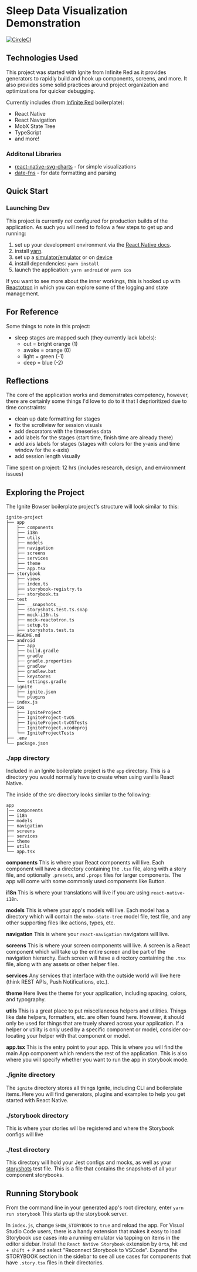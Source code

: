 # Sleep Data Visualization Demonstration

[![CircleCI](https://circleci.com/gh/infinitered/ignite-bowser.svg?style=svg)](https://circleci.com/gh/infinitered/ignite-bowser)

## Technologies Used

This project was started with Ignite from Infinite Red as it provides generators to rapidly build and hook up components, screens, and more. It also provides some solid practices around project organization and optimizations for quicker debugging.

Currently includes (from [Infinite Red](https://github.com/infinitered/ignite-bowser#about-the-stack) boilerplate):

- React Native
- React Navigation
- MobX State Tree
- TypeScript
- and more!

### Additonal Libraries

- [react-native-svg-charts](https://github.com/JesperLekland/react-native-svg-charts) - for simple visualizations
- [date-fns](https://date-fns.org/) - for date formatting and parsing

## Quick Start

### Launching Dev

This project is currently _not_ configured for production builds of the application. As such you will need to follow a few steps to get up and running:

1. set up your development environment via the [React Native docs](https://reactnative.dev/docs/environment-setup).
2. install [yarn](https://yarnpkg.com/getting-started/install).
3. set up a [simulator/emulator](https://developer.android.com/studio/run/managing-avds.html) or on [device](https://reactnative.dev/docs/running-on-device)
4. install dependencies: `yarn install`
5. launch the application: `yarn android` or `yarn ios`

If you want to see more about the inner workings, this is hooked up with [Reactotron](https://github.com/infinitered/reactotron) in which you can explore some of the logging and state management.

## For Reference

Some things to note in this project:

- sleep stages are mapped such (they currently lack labels):
  - out = bright orange (1)
  - awake = orange (0)
  - light = green (-1)
  - deep = blue (-2)

## Reflections

The core of the application works and demonstrates competency, however, there are certainly some things I'd love to do to it that I deprioritized due to time constraints:

- clean up date formatting for stages
- fix the scrollview for session visuals
- add decorators with the timeseries data
- add labels for the stages (start time, finish time are already there)
- add axis labels for stages (stages with colors for the y-axis and time window for the x-axis)
- add session length visually

Time spent on project: 12 hrs (includes research, design, and environment issues)

## Exploring the Project

The Ignite Bowser boilerplate project's structure will look similar to this:

```
ignite-project
├── app
│   ├── components
│   ├── i18n
│   ├── utils
│   ├── models
│   ├── navigation
│   ├── screens
│   ├── services
│   ├── theme
│   ├── app.tsx
├── storybook
│   ├── views
│   ├── index.ts
│   ├── storybook-registry.ts
│   ├── storybook.ts
├── test
│   ├── __snapshots__
│   ├── storyshots.test.ts.snap
│   ├── mock-i18n.ts
│   ├── mock-reactotron.ts
│   ├── setup.ts
│   ├── storyshots.test.ts
├── README.md
├── android
│   ├── app
│   ├── build.gradle
│   ├── gradle
│   ├── gradle.properties
│   ├── gradlew
│   ├── gradlew.bat
│   ├── keystores
│   └── settings.gradle
├── ignite
│   ├── ignite.json
│   └── plugins
├── index.js
├── ios
│   ├── IgniteProject
│   ├── IgniteProject-tvOS
│   ├── IgniteProject-tvOSTests
│   ├── IgniteProject.xcodeproj
│   └── IgniteProjectTests
├── .env
└── package.json

```

### ./app directory

Included in an Ignite boilerplate project is the `app` directory. This is a directory you would normally have to create when using vanilla React Native.

The inside of the src directory looks similar to the following:

```
app
│── components
│── i18n
├── models
├── navigation
├── screens
├── services
├── theme
├── utils
└── app.tsx
```

**components**
This is where your React components will live. Each component will have a directory containing the `.tsx` file, along with a story file, and optionally `.presets`, and `.props` files for larger components. The app will come with some commonly used components like Button.

**i18n**
This is where your translations will live if you are using `react-native-i18n`.

**models**
This is where your app's models will live. Each model has a directory which will contain the `mobx-state-tree` model file, test file, and any other supporting files like actions, types, etc.

**navigation**
This is where your `react-navigation` navigators will live.

**screens**
This is where your screen components will live. A screen is a React component which will take up the entire screen and be part of the navigation hierarchy. Each screen will have a directory containing the `.tsx` file, along with any assets or other helper files.

**services**
Any services that interface with the outside world will live here (think REST APIs, Push Notifications, etc.).

**theme**
Here lives the theme for your application, including spacing, colors, and typography.

**utils**
This is a great place to put miscellaneous helpers and utilities. Things like date helpers, formatters, etc. are often found here. However, it should only be used for things that are truely shared across your application. If a helper or utility is only used by a specific component or model, consider co-locating your helper with that component or model.

**app.tsx** This is the entry point to your app. This is where you will find the main App component which renders the rest of the application. This is also where you will specify whether you want to run the app in storybook mode.

### ./ignite directory

The `ignite` directory stores all things Ignite, including CLI and boilerplate items. Here you will find generators, plugins and examples to help you get started with React Native.

### ./storybook directory

This is where your stories will be registered and where the Storybook configs will live

### ./test directory

This directory will hold your Jest configs and mocks, as well as your [storyshots](https://github.com/storybooks/storybook/tree/master/addons/storyshots) test file. This is a file that contains the snapshots of all your component storybooks.

## Running Storybook

From the command line in your generated app's root directory, enter `yarn run storybook`
This starts up the storybook server.

In `index.js`, change `SHOW_STORYBOOK` to `true` and reload the app.
For Visual Studio Code users, there is a handy extension that makes it easy to load Storybook use cases into a running emulator via tapping on items in the editor sidebar. Install the `React Native Storybook` extension by `Orta`, hit `cmd + shift + P` and select "Reconnect Storybook to VSCode". Expand the STORYBOOK section in the sidebar to see all use cases for components that have `.story.tsx` files in their directories.
